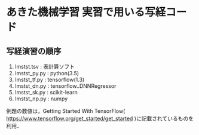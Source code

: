 # あきた機械学習 実習で用いる写経コード

## 写経演習の順序
1) lmstst.tsv : 表計算ソフト
2) lmstst_py.py : python(3.5)
3) lmstst_tf.py : tensorflow(1.3)
4) lmstst_dn.py : tensorflow..DNNRegressor
5) lmstst_sk.py : scikit-learn
6) lmstst_np.py : numpy

例題の数値は，Getting Started With TensorFlow( https://www.tensorflow.org/get_started/get_started )に記載されているものを利用．


